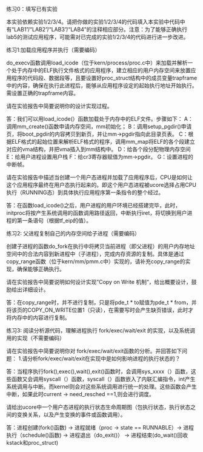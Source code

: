 练习0：填写已有实验

本实验依赖实验1/2/3/4。请把你做的实验1/2/3/4的代码填入本实验中代码中有“LAB1”/“LAB2”/“LAB3”/“LAB4”的注释相应部分。注意：为了能够正确执行lab5的测试应用程序，可能需对已完成的实验1/2/3/4的代码进行进一步改进。

练习1:加载应用程序并执行（需要编码）

do_execv函数调用load_icode（位于kern/process/proc.c中）来加载并解析一个处于内存中的ELF执行文件格式的应用程序，建立相应的用户内存空间来放置应用程序的代码段、数据段等，且要设置好proc_struct结构中的成员变量trapframe中的内容，确保在执行此进程后，能够从应用程序设定的起始执行地址开始执行。需设置正确的trapframe内容。

请在实验报告中简要说明你的设计实现过程。

答：我们可以用load_icode(）函数加载处于内存中的ELF文件。步骤如下：
    A：调用mm_create()函数申请内存空间，mm初始化；
    B：调用setup_pgdir()申请页，将boot_pgdir的内容拷贝到新页，并让mm->pgdir指向此目录页表。
    C：根据ELF格式的起始位置来解析ELF格式的程序，调用mm_map将ELF的各个段建立对应的vma结构，并把vma插入到mm结构中。
    D：给各个段分配物理内存空间
    E：给用户进程设置用户栈
    F：给cr3寄存器赋值为mm->pgdir。
    G：设置进程的中断帧。

请在实验报告中描述当创建一个用户态进程并加载了应用程序后，CPU是如何让这个应用程序最终在用户态执行起来的。即这个用户态进程被ucore选择占用CPU执行（RUNNING态）到具体执行应用程序第一条指令的整个经过。

答：在函数load_icode()之后，用户进程的用户环境已经搭建完毕，此时，initproc将按产生系统调用的函数调用路径返回，中断执行iret，将切换到用户进程的第一条语句（根据tf_eip的值）。


练习2: 父进程复制自己的内存空间给子进程（需要编码）

创建子进程的函数do_fork在执行中将拷贝当前进程（即父进程）的用户内存地址空间中的合法内容到新进程中（子进程），完成内存资源的复制。具体是通过copy_range函数（位于kern/mm/pmm.c中）实现的，请补充copy_range的实现，确保能够正确执行。

请在实验报告中简要说明如何设计实现”Copy on Write 机制“，给出概要设计，鼓励给出详细设计。

答：在copy_range时，并不进行复制，只是将pde_t * to赋值为pde_t * from，并将该页的COPY_ON_WRITE位置1（只读），在需要写时会产生缺页错误，此时才将内存中的内容进行复制。

练习3: 阅读分析源代码，理解进程执行 fork/exec/wait/exit 的实现，以及系统调用的实现（不需要编码）

请在实验报告中简要说明你对 fork/exec/wait/exit函数的分析。并回答如下问题：
1.请分析fork/exec/wait/exit在实现中是如何影响进程的执行状态的？

答：当程序执行fork(),exec(),wait(),exit()函数时，会调用sys_xxxx（）函数，这些函数又会调用syscall（）函数，syscall（）函数嵌入了内联汇编指令，int产生系统调用与中断。而kernel则会对这些系统调用进行统一的处理。这些函数会产生中断，如果此时current -> need_resched ==1,则会进行调度。

请给出ucore中一个用户态进程的执行状态生命周期图（包执行状态，执行状态之间的变换关系，以及产生变换的事件或函数调用）。
	
答：进程创建(fork()函数)  -> 进程就绪（proc -> state == RUNNABLE）-> 进程执行（schedule()函数) -> 进程退出（do_exit()） -> 进程结束(do_wait()回收kstack和proc_struct)
